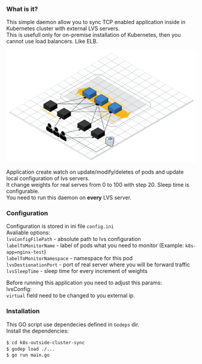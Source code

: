 ### What is it?
This simple daemon allow you to sync TCP enabled application inside in Kubernetes cluster with external LVS servers.  
This is usefull only for on-premise installation of Kubernetes, then you cannot use load balancers. Like ELB.  

![Diagram](scheme.png)

Application create watch on update/modify/deletes of pods and update local configuration of lvs servers.  
It change weights for real serves from 0 to 100 with step 20. Sleep time is configurable.  
You need to run this daemon on **every** LVS server.

### Configuration
Configuration is stored in ini file `config.ini`  
Avaliable options:  
``lvsConfigFilePath`` - absolute path to lvs configuration  
``labelToMonitorName`` - label of pods what you need to monitor (Example: `k8s-app=nginx-test`)  
``labelToMonitorNamespace`` - namespace for this pod  
``lvsDestionationPort`` - port of real server where you will be forward traffic  
``lvsSleepTime`` - sleep time for every increment of weights  

Before running this application you need to adjust this params:  
lvsConfig:  
`virtual` field need to be changed to you external ip.  

### Installation

This GO script use dependecies defined in `Godeps` dir.  
Install the dependencies:  

```sh
$ cd k8s-outside-cluster-sync
$ godep load ./...
$ go run main.go
```

